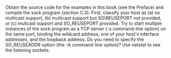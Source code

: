Obtain the source code for the examples in this book (see the Preface) and compile the sock program (section C.3). First, classify your host as (a) no multicast support, (b) multicast support but SO\REUSEPORT not provided, or (c) mulicast support and SO\_REUSEPORT provided. Try to start multiple instances of the sock program as a TCP server (-s command-line option) on the same port, binding the wildcard address, one of your host's interface addresses, and the loopback address. Do you need to specify the SO\_REUSEADDR option (the -A command-line option)? Use netstat to see the listening sockets.
